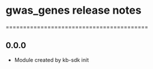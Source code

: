 # gwas_genes release notes
=========================================

0.0.0
-----
* Module created by kb-sdk init
